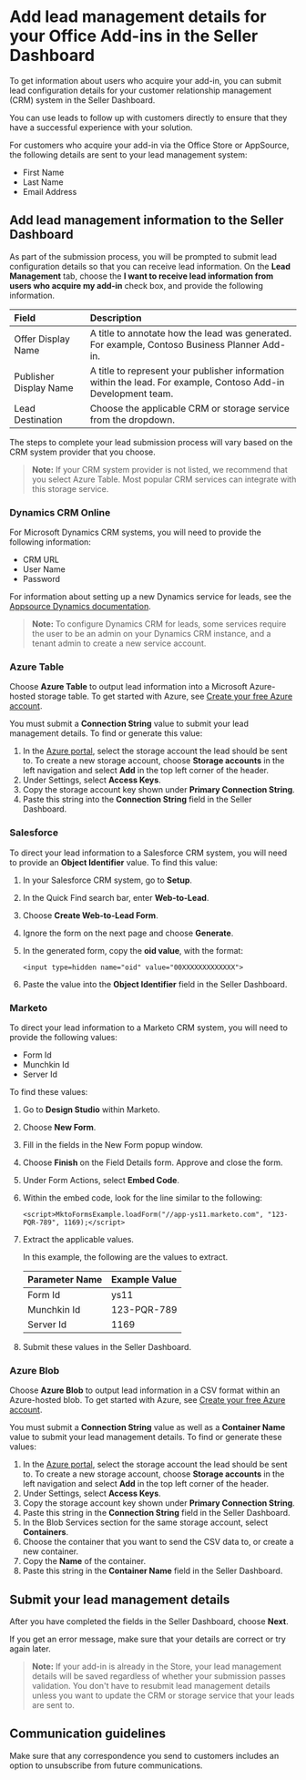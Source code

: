 # Add lead management details for your Office Add-ins in the Seller Dashboard

To get information about users who acquire your add-in, you can submit lead configuration details for your customer relationship management (CRM) system in the Seller Dashboard. 

You can use leads to follow up with customers directly to ensure that they have a successful experience with your solution. 

For customers who acquire your add-in via the Office Store or AppSource, the following details are sent to your lead management system:

- First Name
- Last Name
- Email Address

## Add lead management information to the Seller Dashboard

As part of the submission process, you will be prompted to submit lead configuration details so that you can receive lead information. On the **Lead Management** tab, choose the **I want to receive lead information from users who acquire my add-in** check box, and provide the following information.


|**Field**|**Description**|
|:-----|:-----|
|Offer Display Name|A title to annotate how the lead was generated. For example, Contoso Business Planner Add-in.|
|Publisher Display Name|A title to represent your publisher information within the lead. For example, Contoso Add-in Development team.|
|Lead Destination|Choose the applicable CRM or storage service from the dropdown.|

The steps to complete your lead submission process will vary based on the CRM system provider that you choose.  

>**Note:** If your CRM system provider is not listed, we recommend that you select Azure Table. Most popular CRM services can integrate with this storage service.

### Dynamics CRM Online

For Microsoft Dynamics CRM systems, you will need to provide the following information:

- CRM URL
- User Name
- Password 

For information about setting up a new Dynamics service for leads, see the [Appsource Dynamics documentation](https://aka.ms/leadsettingfordynamicscrm).

>**Note:** To configure Dynamics CRM for leads, some services require the user to be an admin on your Dynamics CRM instance, and a tenant admin to create a new service account.  

### Azure Table

Choose **Azure Table** to output lead information into a Microsoft Azure-hosted storage table. To get started with Azure, see [Create your free Azure account](https://azure.microsoft.com/en-us/free/).

You must submit a **Connection String** value to submit your lead management details. To find or generate this value:

 1. In the [Azure portal](https://ms.portal.azure.com/), select the storage account the lead should be sent to. To create a new storage account, choose **Storage accounts** in the left navigation and select **Add** in the top left corner of the header.
 3. Under Settings, select **Access Keys**.
 4. Copy the storage account key shown under **Primary Connection String**.
 5. Paste this string into the **Connection String** field in the Seller Dashboard.

### Salesforce

To direct your lead information to a Salesforce CRM system, you will need to provide an **Object Identifier** value. To find this value:

 1. In your Salesforce CRM system, go to **Setup**.
 2. In the Quick Find search bar, enter **Web-to-Lead**.
 3. Choose **Create Web-to-Lead Form**. 
 4. Ignore the form on the next page and choose **Generate**.
 5. In the generated form, copy the **oid value**, with the format:

		<input type=hidden name="oid" value="00XXXXXXXXXXXXX">

 6. Paste the value into the **Object Identifier** field in the Seller Dashboard.

### Marketo

To direct your lead information to a Marketo CRM system, you will need to provide the following values:

- Form Id
- Munchkin Id
- Server Id 

To find these values:

1.	Go to **Design Studio** within Marketo.
2.	Choose **New Form**.
3.	Fill in the fields in the New Form popup window.
4.	Choose **Finish** on the Field Details form. Approve and close the form.
5.	Under Form Actions, select **Embed Code**.
6.	Within the embed code, look for the line similar to the following:

	    <script>MktoFormsExample.loadForm("//app-ys11.marketo.com", "123-PQR-789", 1169);</script>

7. Extract the applicable values. 

    In this example, the following are the values to extract.

    |**Parameter Name**|**Example Value**|
    |:-----|:-----|
    |Form Id|ys11|
    |Munchkin Id|123-PQR-789|
    |Server Id|1169|

8. Submit these values in the Seller Dashboard. 

### Azure Blob

Choose **Azure Blob** to output lead information in a CSV format within an Azure-hosted blob. To get started with Azure, see [Create your free Azure account](https://azure.microsoft.com/en-us/free/).

You must submit a **Connection String** value as well as a **Container Name** value to submit your lead management details. To find or generate these values:

1. In the [Azure portal](https://ms.portal.azure.com/), select the storage account the lead should be sent to. To create a new storage account, choose **Storage accounts** in the left navigation and select **Add** in the top left corner of the header.
2. Under Settings, select **Access Keys**.
3. Copy the storage account key shown under **Primary Connection String**.
4. Paste this string in the **Connection String** field in the Seller Dashboard.
5. In the Blob Services section for the same storage account, select **Containers**.
6. Choose the container that you want to send the CSV data to, or create a new container.
7. Copy the **Name** of the container.
8. Paste this string in the **Container Name** field in the Seller Dashboard.

## Submit your lead management details

After you have completed the fields in the Seller Dashboard, choose **Next**. 

If you get an error message, make sure that your details are correct or try again later. 

>**Note:** If your add-in is already in the Store, your lead management details will be saved regardless of whether your submission passes validation. You don't have to resubmit lead management details unless you want to update the CRM or storage service that your leads are sent to.


## Communication guidelines

Make sure that any correspondence you send to customers includes an option to unsubscribe from future communications. 
